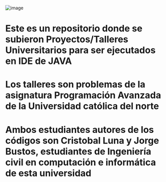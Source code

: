 ![image](https://github.com/user-attachments/assets/96871480-9cdb-4864-9e91-f4c4d760d68e)


# Este es un repositorio donde se subieron Proyectos/Talleres Universitarios para ser ejecutados en IDE de JAVA

# Los talleres son problemas de la asignatura Programación Avanzada de la Universidad católica del norte
# Ambos estudiantes autores de los códigos son Cristobal Luna y Jorge Bustos, estudiantes de Ingeniería civil en computación e informática de esta universidad
